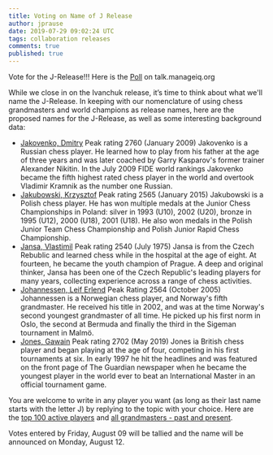 ```yaml
---
title: Voting on Name of J Release
author: jprause
date: 2019-07-29 09:02:24 UTC
tags: collaboration releases
comments: true
published: true
---
```


Vote for the J-Release!!! Here is the [Poll](http://talk.manageiq.org/t/name-of-j-release/????) on talk.manageiq.org

While we close in on the Ivanchuk release, it’s time to think about what we'll name the J-Release.  In keeping with our nomenclature of using chess grandmasters and world champions as release names, here are the proposed names for the J-Release, as well as some interesting background data:

- [Jakovenko, Dmitry](https://en.wikipedia.org/wiki/Dmitry_Jakovenko) Peak rating 2760 (January 2009)
Jakovenko is a Russian chess player. He learned how to play from his father at the age of three years and was later coached by Garry Kasparov's former trainer Alexander Nikitin. In the July 2009 FIDE world rankings Jakovenko became the fifth highest rated chess player in the world and overtook Vladimir Kramnik as the number one Russian.
- [Jakubowski, Krzysztof](https://en.wikipedia.org/wiki/Krzysztof_Jakubowski) Peak rating 2565 (January 2015)
Jakubowski is a Polish chess player. He has won multiple medals at the Junior Chess Championships in Poland: silver in 1993 (U10), 2002 (U20), bronze in 1995 (U12), 2000 (U18), 2001 (U18). He also won medals in the Polish Junior Team Chess Championship and Polish Junior Rapid Chess Championship.
- [Jansa, Vlastimil](https://en.wikipedia.org/wiki/Vlastimil_Jansa) Peak rating 2540 (July 1975)
Jansa is from the Czech Rebublic and learned chess while in the hospital at the age of eight. At fourteen, he became the youth champion of Prague. A deep and original thinker, Jansa has been one of the Czech Republic's leading players for many years, collecting experience across a range of chess activities.
- [Johannessen, Leif Erlend](https://en.wikipedia.org/wiki/Leif_Erlend_Johannessen) Peak Rating 2564 (October 2005)
Johannessen is a Norwegian chess player, and Norway's fifth grandmaster. He received his title in 2002, and was at the time Norway's second youngest grandmaster of all time. He picked up his first norm in Oslo, the second at Bermuda and finally the third in the Sigeman tournament in Malmö.
- [Jones, Gawain](https://en.wikipedia.org/wiki/Gawain_Jones) Peak rating 2702 (May 2019)
Jones ia British chess player and began playing at the age of four, competing in his first tournaments at six. In early 1997 he hit the headlines and was featured on the front page of The Guardian newspaper when he became the youngest player in the world ever to beat an International Master in an official tournament game.

You are welcome to write in any player you want (as long as their last name starts with the letter J) by replying to the topic with your choice.  Here are the [top 100 active players](http://2700chess.com/?per-page=100) and [all grandmasters - past and present](https://en.wikipedia.org/wiki/List_of_chess_grandmasters).

Votes entered by Friday, August 09 will be tallied and the name will be announced on Monday, August 12.
